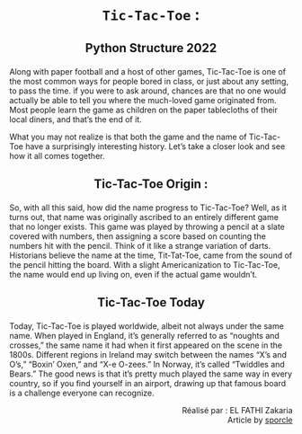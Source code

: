 # <p align=center> `Tic-Tac-Toe` :
## <p align=center>Python Structure 2022</p>


Along with paper football and a host of other games, Tic-Tac-Toe is one of the most common ways for people bored in class, or just about any setting, to pass the time.
 if you were to ask around, chances are that no one would actually be able to tell you where the much-loved game originated from. Most people learn the game as children on the paper tablecloths of their local diners, and that’s the end of it.

What you may not realize is that both the game and the name of Tic-Tac-Toe have a surprisingly interesting history. Let’s take a closer look and see how it all comes together.

##  <p align=center>Tic-Tac-Toe Origin :
So, with all this said, how did the name progress to Tic-Tac-Toe? Well, as it turns out, that name was originally ascribed to an entirely different game that no longer exists. This game was played by throwing a pencil at a slate covered with numbers, then assigning a score based on counting the numbers hit with the pencil. Think of it like a strange variation of darts. Historians believe the name at the time, Tit-Tat-Toe, came from the sound of the pencil hitting the board. With a slight Americanization to Tic-Tac-Toe, the name would end up living on, even if the actual game wouldn’t.
## <p align=center>Tic-Tac-Toe Today
Today, Tic-Tac-Toe is played worldwide, albeit not always under the same name. When played in England, it’s generally referred to as “noughts and crosses,” the same name it had when it first appeared on the scene in the 1800s. Different regions in Ireland may switch between the names “X’s and O’s,” “Boxin’ Oxen,” and “X-e O-zees.” In Norway, it’s called “Twiddles and Bears.” The good news is that it’s pretty much played the same way in every country, so if you find yourself in an airport, drawing up that famous board is a challenge everyone can recognize.

<p align=right>Réalisé par : EL FATHI Zakaria <br>Article by <a href="https://www.sporcle.com/blog/2019/12/what-is-the-origin-of-tic-tac-toe/">sporcle</a></p>
